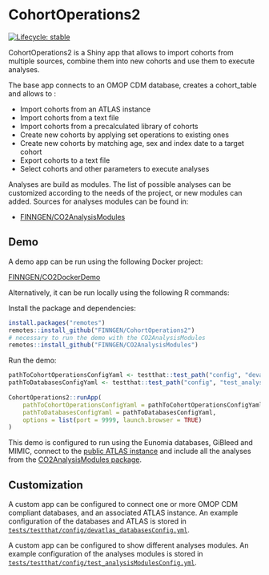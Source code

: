 # CohortOperations2

<!-- badges: start -->
[![Lifecycle: stable](https://img.shields.io/badge/lifecycle-stable-brightgreen.svg)](https://lifecycle.r-lib.org/articles/stages.html#stable)
<!-- badges: end -->

CohortOperations2 is a Shiny app that allows to import cohorts from multiple sources, combine them into new cohorts and use them to execute analyses. 

The base app connects to an OMOP CDM database, creates a cohort_table and allows to :

* Import cohorts from an ATLAS instance
* Import cohorts from a text file
* Import cohorts from a precalculated library of cohorts
* Create new cohorts by applying set operations to existing ones
* Create new cohorts by matching age, sex and index date to a target cohort
* Export cohorts to a text file
* Select cohorts and other parameters to execute analyses

Analyses are build as modules. The list of possible analyses can be customized according to the needs of the project, or new modules can added. 
Sources for analyses modules can be found in:
* [FINNGEN/CO2AnalysisModules](https://github.com/FINNGEN/CO2AnalysisModules)



## Demo

A demo app can be run using the following Docker project:

[FINNGEN/CO2DockerDemo](https://github.com/FINNGEN/CO2DockerDemo)

Alternatively, it can be run locally using the following R commands:

Install the package and dependencies:
``` r
install.packages("remotes")
remotes::install_github("FINNGEN/CohortOperations2")
# necessary to run the demo with the CO2AnalysisModules
remotes::install_github("FINNGEN/CO2AnalysisModules")
```

Run the demo:
``` r
pathToCohortOperationsConfigYaml <- testthat::test_path("config", "devatlas_databasesConfig.yml")
pathToDatabasesConfigYaml <- testthat::test_path("config", "test_analysisModulesConfig.yml")  
    
CohortOperations2::runApp(
    pathToCohortOperationsConfigYaml = pathToCohortOperationsConfigYaml,
    pathToDatabasesConfigYaml = pathToDatabasesConfigYaml,
    options = list(port = 9999, launch.browser = TRUE)
)
```

This demo is configured to run using the Eunomia databases, GiBleed and MIMIC, connect to the [public ATLAS instance](https://atlas-demo.ohdsi.org/) and include all the analyses from the [CO2AnalysisModules package](https://github.com/FINNGEN/CO2AnalysisModules).

## Customization

A custom app can be configured to connect one or more OMOP CDM compliant databases, and an associated ATLAS instance. An example configuration of the databases and ATLAS is stored in [`tests/testthat/config/devatlas_databasesConfig.yml`](tests/testthat/config/devatlas_databasesConfig.yml).

A custom app can be configured to show different analyses modules. An example configuration of the analyses modules is stored in [`tests/testthat/config/test_analysisModulesConfig.yml`](tests/testthat/config/test_analysisModulesConfig.yml).



